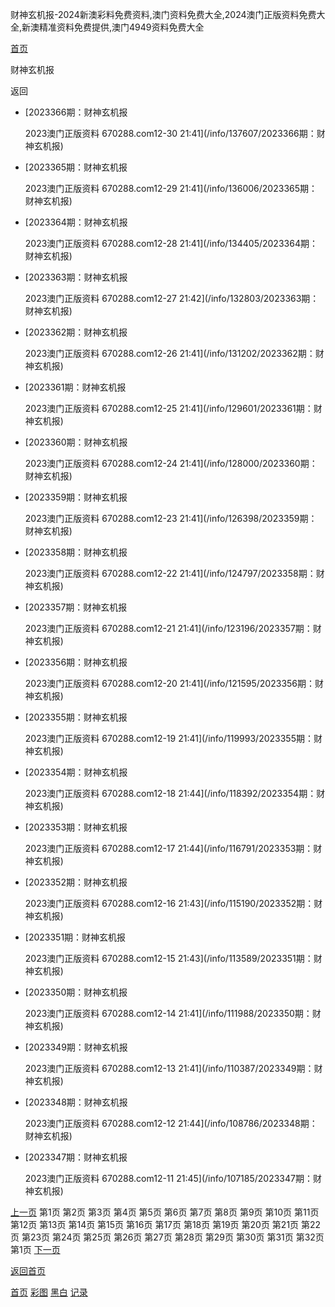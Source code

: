 财神玄机报-2024新澳彩料免费资料,澳门资料免费大全,2024澳门正版资料免费大全,新澳精准资料免费提供,澳门4949资料免费大全



[首页](/)

财神玄机报

返回

* [2023366期：财神玄机报

  2023澳门正版资料 670288.com12-30 21:41](/info/137607/2023366期：财神玄机报)
* [2023365期：财神玄机报

  2023澳门正版资料 670288.com12-29 21:41](/info/136006/2023365期：财神玄机报)
* [2023364期：财神玄机报

  2023澳门正版资料 670288.com12-28 21:41](/info/134405/2023364期：财神玄机报)
* [2023363期：财神玄机报

  2023澳门正版资料 670288.com12-27 21:42](/info/132803/2023363期：财神玄机报)
* [2023362期：财神玄机报

  2023澳门正版资料 670288.com12-26 21:41](/info/131202/2023362期：财神玄机报)
* [2023361期：财神玄机报

  2023澳门正版资料 670288.com12-25 21:41](/info/129601/2023361期：财神玄机报)
* [2023360期：财神玄机报

  2023澳门正版资料 670288.com12-24 21:41](/info/128000/2023360期：财神玄机报)
* [2023359期：财神玄机报

  2023澳门正版资料 670288.com12-23 21:41](/info/126398/2023359期：财神玄机报)
* [2023358期：财神玄机报

  2023澳门正版资料 670288.com12-22 21:41](/info/124797/2023358期：财神玄机报)
* [2023357期：财神玄机报

  2023澳门正版资料 670288.com12-21 21:41](/info/123196/2023357期：财神玄机报)
* [2023356期：财神玄机报

  2023澳门正版资料 670288.com12-20 21:41](/info/121595/2023356期：财神玄机报)
* [2023355期：财神玄机报

  2023澳门正版资料 670288.com12-19 21:41](/info/119993/2023355期：财神玄机报)
* [2023354期：财神玄机报

  2023澳门正版资料 670288.com12-18 21:44](/info/118392/2023354期：财神玄机报)
* [2023353期：财神玄机报

  2023澳门正版资料 670288.com12-17 21:44](/info/116791/2023353期：财神玄机报)
* [2023352期：财神玄机报

  2023澳门正版资料 670288.com12-16 21:43](/info/115190/2023352期：财神玄机报)
* [2023351期：财神玄机报

  2023澳门正版资料 670288.com12-15 21:43](/info/113589/2023351期：财神玄机报)
* [2023350期：财神玄机报

  2023澳门正版资料 670288.com12-14 21:41](/info/111988/2023350期：财神玄机报)
* [2023349期：财神玄机报

  2023澳门正版资料 670288.com12-13 21:41](/info/110387/2023349期：财神玄机报)
* [2023348期：财神玄机报

  2023澳门正版资料 670288.com12-12 21:44](/info/108786/2023348期：财神玄机报)
* [2023347期：财神玄机报

  2023澳门正版资料 670288.com12-11 21:45](/info/107185/2023347期：财神玄机报)

[上一页](javascript:;)
第1页
第2页
第3页
第4页
第5页
第6页
第7页
第8页
第9页
第10页
第11页
第12页
第13页
第14页
第15页
第16页
第17页
第18页
第19页
第20页
第21页
第22页
第23页
第24页
第25页
第26页
第27页
第28页
第29页
第30页
第31页
第32页
第1页
[下一页](/list/财神玄机报/2)

[返回首页](/)

[首页](/)
[彩图](/photo/color)
[黑白](/photo/black)
[记录](/page/history)